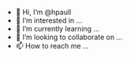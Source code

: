 - 👋 Hi, I’m @hpaull
- 👀 I’m interested in ...
- 🌱 I’m currently learning ...
- 💞️ I’m looking to collaborate on ...
- 📫 How to reach me ...

<!---
hpaull/hpaull is a ✨ special ✨ repository because its `README.md` (this file) appears on your GitHub profile.
You can click the Preview link to take a look at your changes.
--->
